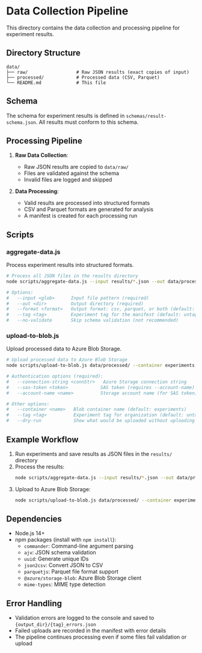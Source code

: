 # Data Collection Pipeline

This directory contains the data collection and processing pipeline for experiment results.

## Directory Structure

```
data/
├── raw/                  # Raw JSON results (exact copies of input)
├── processed/            # Processed data (CSV, Parquet)
└── README.md             # This file
```

## Schema

The schema for experiment results is defined in `schemas/result-schema.json`. All results must conform to this schema.

## Processing Pipeline

1. **Raw Data Collection**:
   - Raw JSON results are copied to `data/raw/`
   - Files are validated against the schema
   - Invalid files are logged and skipped

2. **Data Processing**:
   - Valid results are processed into structured formats
   - CSV and Parquet formats are generated for analysis
   - A manifest is created for each processing run

## Scripts

### aggregate-data.js

Process experiment results into structured formats.

```bash
# Process all JSON files in the results directory
node scripts/aggregate-data.js --input results/*.json --out data/processed/

# Options:
#   --input <glob>      Input file pattern (required)
#   --out <dir>         Output directory (required)
#   --format <format>   Output format: csv, parquet, or both (default: both)
#   --tag <tag>         Experiment tag for the manifest (default: untagged)
#   --no-validate       Skip schema validation (not recommended)
```

### upload-to-blob.js

Upload processed data to Azure Blob Storage.

```bash
# Upload processed data to Azure Blob Storage
node scripts/upload-to-blob.js data/processed/ --container experiments

# Authentication options (required):
#   --connection-string <connStr>   Azure Storage connection string
#   --sas-token <token>            SAS token (requires --account-name)
#   --account-name <name>          Storage account name (for SAS token)

# Other options:
#   --container <name>   Blob container name (default: experiments)
#   --tag <tag>          Experiment tag for organization (default: untagged)
#   --dry-run            Show what would be uploaded without uploading
```

## Example Workflow

1. Run experiments and save results as JSON files in the `results/` directory
2. Process the results:
   ```bash
   node scripts/aggregate-data.js --input results/*.json --out data/processed/ --tag my_experiment
   ```
3. Upload to Azure Blob Storage:
   ```bash
   node scripts/upload-to-blob.js data/processed/ --container experiments --tag my_experiment --connection-string "your-connection-string"
   ```

## Dependencies

- Node.js 14+
- npm packages (install with `npm install`):
  - `commander`: Command-line argument parsing
  - `ajv`: JSON schema validation
  - `uuid`: Generate unique IDs
  - `json2csv`: Convert JSON to CSV
  - `parquetjs`: Parquet file format support
  - `@azure/storage-blob`: Azure Blob Storage client
  - `mime-types`: MIME type detection

## Error Handling

- Validation errors are logged to the console and saved to `{output_dir}/{tag}_errors.json`
- Failed uploads are recorded in the manifest with error details
- The pipeline continues processing even if some files fail validation or upload
